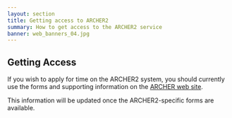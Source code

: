 ```yaml
---
layout: section
title: Getting access to ARCHER2 
summary: How to get access to the ARCHER2 service
banner: web_banners_04.jpg
---
```


<h2> Getting Access </h2>

If you wish to apply for time on the ARCHER2 system, you should currently use the forms and supporting information on the [ARCHER web site](http://www.archer.ac.uk/access/).

This information will be updated once the ARCHER2-specific forms are available.